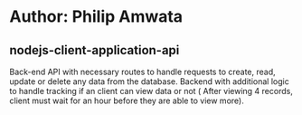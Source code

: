 # Author: Philip Amwata

## nodejs-client-application-api

Back-end API with necessary routes to handle requests to create, read, update or delete any data from the database. Backend with additional logic to handle tracking if an client can view data or not ( After viewing 4 records, client must wait for an hour before they are able to view more).
